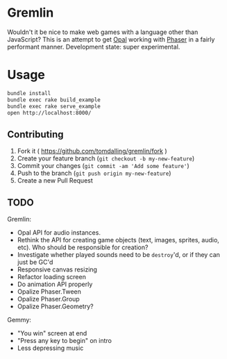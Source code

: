 # Gremlin

Wouldn't it be nice to make web games with a language other than JavaScript?
This is an attempt to get [Opal][] working with [Phaser][] in a fairly
performant manner. Development state: super experimental.

# Usage

```sh
bundle install
bundle exec rake build_example
bundle exec rake serve_example
open http://localhost:8000/
```

## Contributing

1. Fork it ( https://github.com/tomdalling/gremlin/fork )
2. Create your feature branch (`git checkout -b my-new-feature`)
3. Commit your changes (`git commit -am 'Add some feature'`)
4. Push to the branch (`git push origin my-new-feature`)
5. Create a new Pull Request

## TODO

Gremlin:
 - Opal API for audio instances.
 - Rethink the API for creating game objects (text, images, sprites, audio, etc).
   Who should be responsible for creation?
 - Investigate whether played sounds need to be `destroy`'d, or if they can just be GC'd
 - Responsive canvas resizing
 - Refactor loading screen
 - Do animation API properly
 - Opalize Phaser.Tween
 - Opalize Phaser.Group
 - Opalize Phaser.Geometry?

Gemmy:
 - "You win" screen at end
 - "Press any key to begin" on intro
 - Less depressing music

[Opal]: http://opalrb.org/
[Phaser]: http://phaser.io/
